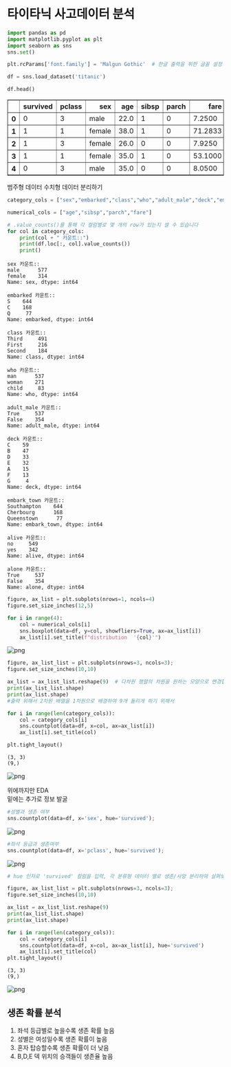 # 타이타닉 사고데이터 분석


```python
import pandas as pd
import matplotlib.pyplot as plt
import seaborn as sns
sns.set()

plt.rcParams['font.family'] = 'Malgun Gothic'  # 한글 출력을 위한 글꼴 설정
```


```python
df = sns.load_dataset('titanic')
```


```python
df.head()
```




<div>
<style scoped>
    .dataframe tbody tr th:only-of-type {
        vertical-align: middle;
    }

    .dataframe tbody tr th {
        vertical-align: top;
    }

    .dataframe thead th {
        text-align: right;
    }
</style>
<table border="1" class="dataframe">
  <thead>
    <tr style="text-align: right;">
      <th></th>
      <th>survived</th>
      <th>pclass</th>
      <th>sex</th>
      <th>age</th>
      <th>sibsp</th>
      <th>parch</th>
      <th>fare</th>
      <th>embarked</th>
      <th>class</th>
      <th>who</th>
      <th>adult_male</th>
      <th>deck</th>
      <th>embark_town</th>
      <th>alive</th>
      <th>alone</th>
    </tr>
  </thead>
  <tbody>
    <tr>
      <th>0</th>
      <td>0</td>
      <td>3</td>
      <td>male</td>
      <td>22.0</td>
      <td>1</td>
      <td>0</td>
      <td>7.2500</td>
      <td>S</td>
      <td>Third</td>
      <td>man</td>
      <td>True</td>
      <td>NaN</td>
      <td>Southampton</td>
      <td>no</td>
      <td>False</td>
    </tr>
    <tr>
      <th>1</th>
      <td>1</td>
      <td>1</td>
      <td>female</td>
      <td>38.0</td>
      <td>1</td>
      <td>0</td>
      <td>71.2833</td>
      <td>C</td>
      <td>First</td>
      <td>woman</td>
      <td>False</td>
      <td>C</td>
      <td>Cherbourg</td>
      <td>yes</td>
      <td>False</td>
    </tr>
    <tr>
      <th>2</th>
      <td>1</td>
      <td>3</td>
      <td>female</td>
      <td>26.0</td>
      <td>0</td>
      <td>0</td>
      <td>7.9250</td>
      <td>S</td>
      <td>Third</td>
      <td>woman</td>
      <td>False</td>
      <td>NaN</td>
      <td>Southampton</td>
      <td>yes</td>
      <td>True</td>
    </tr>
    <tr>
      <th>3</th>
      <td>1</td>
      <td>1</td>
      <td>female</td>
      <td>35.0</td>
      <td>1</td>
      <td>0</td>
      <td>53.1000</td>
      <td>S</td>
      <td>First</td>
      <td>woman</td>
      <td>False</td>
      <td>C</td>
      <td>Southampton</td>
      <td>yes</td>
      <td>False</td>
    </tr>
    <tr>
      <th>4</th>
      <td>0</td>
      <td>3</td>
      <td>male</td>
      <td>35.0</td>
      <td>0</td>
      <td>0</td>
      <td>8.0500</td>
      <td>S</td>
      <td>Third</td>
      <td>man</td>
      <td>True</td>
      <td>NaN</td>
      <td>Southampton</td>
      <td>no</td>
      <td>True</td>
    </tr>
  </tbody>
</table>
</div>



범주형 데이터 수치형 데이터 분리하기


```python
category_cols = ["sex","embarked","class","who","adult_male","deck","embark_town","alive","alone"]
```


```python
numerical_cols = ["age","sibsp","parch","fare"]
```


```python
# .value_counts()를 통해 각 컬럼별로 몇 개의 row가 있는지 셀 수 있습니다
for col in category_cols:
    print(col + " 카운트::")
    print(df.loc[:, col].value_counts())
    print()
```

    sex 카운트::
    male      577
    female    314
    Name: sex, dtype: int64
    
    embarked 카운트::
    S    644
    C    168
    Q     77
    Name: embarked, dtype: int64
    
    class 카운트::
    Third     491
    First     216
    Second    184
    Name: class, dtype: int64
    
    who 카운트::
    man      537
    woman    271
    child     83
    Name: who, dtype: int64
    
    adult_male 카운트::
    True     537
    False    354
    Name: adult_male, dtype: int64
    
    deck 카운트::
    C    59
    B    47
    D    33
    E    32
    A    15
    F    13
    G     4
    Name: deck, dtype: int64
    
    embark_town 카운트::
    Southampton    644
    Cherbourg      168
    Queenstown      77
    Name: embark_town, dtype: int64
    
    alive 카운트::
    no     549
    yes    342
    Name: alive, dtype: int64
    
    alone 카운트::
    True     537
    False    354
    Name: alone, dtype: int64
    
    


```python
figure, ax_list = plt.subplots(nrows=1, ncols=4)
figure.set_size_inches(12,5)

for i in range(4):
    col = numerical_cols[i]
    sns.boxplot(data=df, y=col, showfliers=True, ax=ax_list[i])
    ax_list[i].set_title(f"distribution  '{col}'")

```


![png](output_8_0.png)



```python
figure, ax_list_list = plt.subplots(nrows=3, ncols=3);
figure.set_size_inches(10,10)

ax_list = ax_list_list.reshape(9)  # 다차원 행렬의 차원을 원하는 모양으로 변경합니다.
print(ax_list_list.shape)
print(ax_list.shape)
#출력 위해서 2차원 배열을 1차원으로 배경하여 9개 돌리게 하기 위해서 

for i in range(len(category_cols)):
    col = category_cols[i]
    sns.countplot(data=df, x=col, ax=ax_list[i])
    ax_list[i].set_title(col)

plt.tight_layout()
```

    (3, 3)
    (9,)
    


![png](output_9_1.png)


위에까지만 EDA   
밑에는 추가로 정보 발굴


```python
#성별과 생존 여부
sns.countplot(data=df, x='sex', hue='survived');
```


![png](output_11_0.png)



```python
#좌석 등급과 생존여부 
sns.countplot(data=df, x='pclass', hue='survived');
```


![png](output_12_0.png)



```python
# hue 인자로 'survived' 컬럼을 입력, 각 분류형 데이터 별로 생존/사망 분리하여 살펴보기

figure, ax_list_list = plt.subplots(nrows=3, ncols=3);
figure.set_size_inches(10,10)

ax_list = ax_list_list.reshape(9)
print(ax_list_list.shape)
print(ax_list.shape)

for i in range(len(category_cols)):
    col = category_cols[i]
    sns.countplot(data=df, x=col, ax=ax_list[i], hue='survived')
    ax_list[i].set_title(col)
plt.tight_layout()
```

    (3, 3)
    (9,)
    


![png](output_13_1.png)


## 생존 확률 분석 

1. 좌석 등급별로 높을수록 생존 확률 높음
2. 성별은 여성일수록 생존 확률이 높음
3. 혼자 탑승할수록 생존 확률이 더 낮음 
4. B,D,E 덱 위치의 승객들이 생존율 높음

